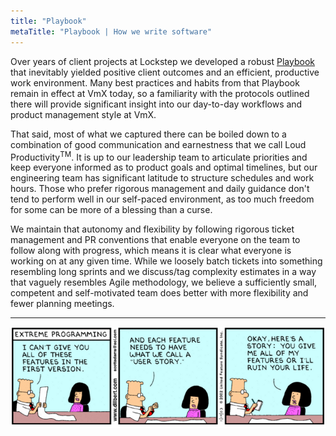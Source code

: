 ```yaml
---
title: "Playbook"
metaTitle: "Playbook | How we write software"
---
```


Over years of client projects at Lockstep we developed a robust
[Playbook](https://github.com/lockstep/playbook) that inevitably yielded
positive client outcomes and an efficient, productive work environment. Many
best practices and habits from that Playbook remain in effect at VmX today, so a
familiarity with the protocols outlined there will provide significant insight
into our day-to-day workflows and product management style at VmX.

That said, most of what we captured there can be boiled down to a combination
of good communication and earnestness that we call Loud
Productivity<sup>TM</sup>. It is up to our leadership team to articulate
priorities and keep everyone informed as to product goals and optimal timelines,
but our engineering team has significant latitude to structure schedules and
work hours. Those who prefer rigorous management and daily guidance don't tend
to perform well in our self-paced environment, as too much freedom for some can
be more of a blessing than a curse.

We maintain that autonomy and flexibility by following rigorous ticket
management and PR conventions that enable everyone on the team to follow along
with progress, which means it is clear what everyone is working on at any given
time. While we loosely batch tickets into something resembling long sprints and
we discuss/tag complexity estimates in a way that vaguely resembles Agile
methodology, we believe a sufficiently small, competent and self-motivated
team does better with more flexibility and fewer planning meetings.

---

![Product Management Comic](../src/components/images/product_management_comic.png)
